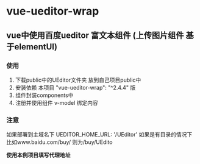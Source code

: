 # vue-ueditor-wrap
## vue中使用百度ueditor 富文本组件 (上传图片组件 基于elementUI)

### 使用

1. 下载public中的UEditor文件夹  放到自己项目public中
2. 安装依赖  本项目 "vue-ueditor-wrap": "^2.4.4" 版
2. 组件封装components中
3. 注册并使用组件 v-model 绑定内容

### 注意
 如果部署到主域名下 UEDITOR_HOME_URL: '/UEditor' 
如果是有目录的情况下  比如www.baidu.com/buy/  则为/buy/UEdito


__使用本例项目填写代理地址__


